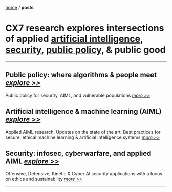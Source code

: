 [home](https://cx7.dev/) / **posts**

# CX7 research explores intersections of applied [artificial intelligence](https://cx7.dev/research/AIML.html), [security](https://cx7.dev/research/security.html), [public policy](https://cx7.dev/research/policy.html), & public good
-----

## Public policy: where algorithms & people meet  [*explore >>*](https://cx7.dev/research/policy.html) 

Public policy for security, AIML, and vulnerable populations   [*more >>*](https://cx7.dev/research/policy.html)

## Artificial intelligence & machine learning (AIML)  [*explore >>*](https://cx7.dev/research/AIML.html) 

Applied AIML research, Updates on the state of the art, Best practices for secure, ethical machine learning & artificial intelligence systems  [*more >>*](https://cx7.dev/research/AIML.html)


## Security: infosec, cyberwarfare, and applied AIML  [*explore >>*](https://cx7.dev/research/security.html) 

Offensive, Defensive, Kinetic & Cyber AI security applications with a focus on ethics and sustainability  [*more >>*](https://cx7.dev/research/security.html)

-------
